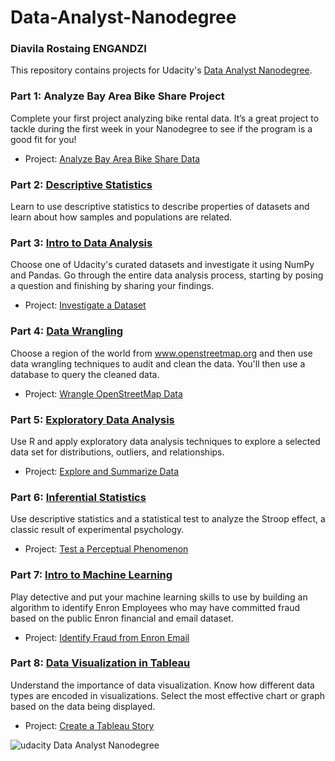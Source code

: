 # Data-Analyst-Nanodegree

### Diavila Rostaing ENGANDZI

This repository contains projects for Udacity's [Data Analyst Nanodegree](https://www.udacity.com/course/data-analyst-nanodegree--nd002).

### Part 1: Analyze Bay Area Bike Share Project
Complete your first project analyzing bike rental data. It’s a great project to tackle during the first week in your Nanodegree to see if the program is a good fit for you!

- Project: [Analyze Bay Area Bike Share Data](https://github.com/kaishengteh/Data-Analyst-Nanodegree/blob/master/1-Analyze-Bay-Area-Bike-Share-Project/Bay_Area_Bike_Share_Analysis.ipynb)

### Part 2: [Descriptive Statistics](https://www.udacity.com/course/intro-to-descriptive-statistics--ud827)
Learn to use descriptive statistics to describe properties of datasets and learn about how samples and populations are related.

### Part 3: [Intro to Data Analysis](https://www.udacity.com/course/intro-to-data-analysis--ud170)
Choose one of Udacity's curated datasets and investigate it using NumPy and Pandas. Go through the entire data analysis process, starting by posing a question and finishing by sharing your findings.

- Project: [Investigate a Dataset](https://github.com/kaishengteh/Data-Analyst-Nanodegree/blob/master/3-Intro-to-Data-Analysis/Investigate-a-Dataset.ipynb)

### Part 4: [Data Wrangling](https://www.udacity.com/course/data-wrangling-with-mongodb--ud032)
Choose a region of the world from www.openstreetmap.org and then use data wrangling techniques to audit and clean the data. You'll then use a database to query the cleaned data.

- Project: [Wrangle OpenStreetMap Data](https://github.com/kaishengteh/Data-Analyst-Nanodegree/blob/master/4-Data-Wrangling/Data_Wrangling.ipynb)

### Part 5: [Exploratory Data Analysis](https://www.udacity.com/course/data-analysis-with-r--ud651)
Use R and apply exploratory data analysis techniques to explore a selected data set for distributions, outliers, and relationships.

- Project: [Explore and Summarize Data](https://cdn.rawgit.com/kaishengteh/Data-Analyst-Nanodegree/e94db549/5-Exploratory-Data-Analysis/Exploratory%20Data%20Analysis.html)

### Part 6: [Inferential Statistics](https://www.udacity.com/course/intro-to-inferential-statistics--ud201)
Use descriptive statistics and a statistical test to analyze the Stroop effect, a classic result of experimental psychology.

- Project: [Test a Perceptual Phenomenon](https://github.com/kaishengteh/Data-Analyst-Nanodegree/blob/master/6-Inferential-Statistics/Stroop-Effect.ipynb)

### Part 7: [Intro to Machine Learning](https://www.udacity.com/course/intro-to-machine-learning--ud120)
Play detective and put your machine learning skills to use by building an algorithm to identify Enron Employees who may have committed fraud based on the public Enron financial and email dataset.

- Project: [Identify Fraud from Enron Email](https://github.com/kaishengteh/Data-Analyst-Nanodegree/blob/master/7-Intro-to-Machine-Learning/Identify%20Fraud%20from%20Enron%20Email.ipynb)

### Part 8: [Data Visualization in Tableau](https://www.udacity.com/course/data-visualization-in-tableau--ud1006)
Understand the importance of data visualization. Know how different data types are encoded in visualizations. Select the most effective chart or graph based on the data being displayed.

- Project: [Create a Tableau Story](https://github.com/kaishengteh/Data-Analyst-Nanodegree/blob/master/8-Data-Visualization-in-Tableau/Create-a-Tableau-Story.ipynb)

![udacity Data Analyst Nanodegree](https://user-images.githubusercontent.com/14093302/37262598-0227d436-25df-11e8-9613-a6a03c8edc08.jpg)
